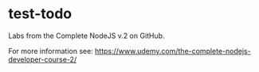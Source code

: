 # test-todo
Labs from the Complete NodeJS v.2 on GitHub.

For more information see:
https://www.udemy.com/the-complete-nodejs-developer-course-2/
